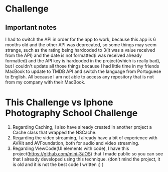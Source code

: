 # Challenge
## Important notes
I had to switch the API in order for the app to work, because this app is 6 months old and the other API was deprecated, so some things may seem strange, such as the rating being hardcoded to 3(it was a value received from the API) and the date is not formatted(i was received already formatted) and the API key is hardcoded in the project(which is really bad), but I couldn't update all those things because I had little time in my friends MacBook to update to TMDB API and switch the language from Portuguese to English. All because I am not able to access any repository that is not from my company with their MacBook.

# This Challenge vs Iphone Photography School Challenge
1. Regarding Caching, I also have already created in another project a Cache class that wrapped the NSCache.
2. Regarding the video streaming, I already have a bit of experience with AVKit and AVFoundation, both for audio and video streaming.
3. Regarding ViewCode(UI elements with code), I have this project(https://github.com/mini-3/iOS) that I made public so you can see that I already developed using this technique. (don't mind the project, it is old and it is not the best code I written :) )
